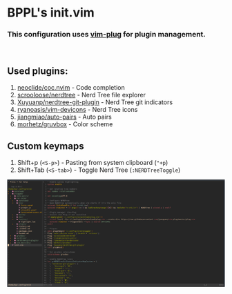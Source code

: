# BPPL's init.vim
### This configuration uses [vim-plug](https://github.com/junegunn/vim-plug) for plugin management.
&nbsp;
## Used plugins:
1. [neoclide/coc.nvim](https://github.com/neoclide/coc.nvim) - Code completion
2. [scrooloose/nerdtree](https://github.com/preservim/nerdtree) - Nerd Tree file explorer
3. [Xuyuanp/nerdtree-git-plugin](https://github.com/Xuyuanp/nerdtree-git-plugin) - Nerd Tree git indicators
4. [ryanoasis/vim-devicons](https://github.com/ryanoasis/vim-devicons) - Nerd Tree icons
5. [jiangmiao/auto-pairs](https://github.com/jiangmiao/auto-pairs) - Auto pairs
6. [morhetz/gruvbox](https://github.com/morhetz/gruvbox) - Color scheme

## Custom keymaps
1. Shift+p (`<S-p>`) - Pasting from system clipboard (`"+p`)
2. Shift+Tab (`<S-tab>`) - Toggle Nerd Tree (`:NERDTreeToggle`)
&nbsp;

![Neovim screenshot here](./nvim.png)
